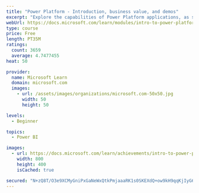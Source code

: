 ```yaml
---
title: "Power Platform - Introduction, business value, and demos"
excerpt: "Explore the capabilities of Power Platform applications, as seen in demonstrations and customer case studies."
webUrl: https://docs.microsoft.com/learn/modules/intro-to-power-platform-mba/
type: course
price: Free
length: PT35M
ratings:
  count: 3659
  average: 4.7477455
heat: 50

provider:
  name: Microsoft Learn
  domain: microsoft.com
  images:
    - url: /assets/images/organizations/microsoft.com-50x50.jpg
      width: 50
      height: 50

levels:
  - Beginner

topics:
  - Power BI

images:
  - url: https://docs.microsoft.com/learn/achievements/intro-to-power-platform-social.png
    width: 800
    height: 400
    isCached: true

secured: "N+zQ8T/O3e9XCMyGniPxGaNeWxQtkPmjaaaRK1s0SKEXdQ+ow9kH9qqKjIyG6ZmpoSB4HBxC26ke3Gnt8hjDSsbepZzwNcmCbiiWCXhHJaIy70mo7Vt2tS7RCN7k4UKum5A9xAkC1TLc5DzqRf6rLh2RQXJvChN1nHu9XED8EgNgOXp7x4Wx2mvaVFQtcTGaAQARX95tv1+5qC+Mw1hE9e3RkongMQj0+Z+/u1z65zl6YSp0CfrsvlTygX7b+a6AzeiMjuRBQH2FxdREbX0aIqmeDnAUp35dlGwTROtMsZOH5nGZNNTwCyFaTuV9SWpKiIzLUOV7kJG5mkbP8/0ROo6iflqd2/gkZW+GGOmhmwRdL6UltIZiK1Y5YNY8LjL9cq4+WTWCzKB/cRvPb3AHfFVnGgemBuVPSHGqYElsDl4=;HWqsXw+I4X8936r+lO7n5g=="
---
```


